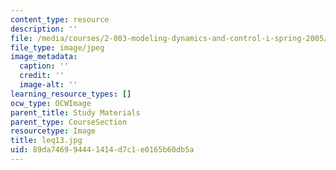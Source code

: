 ```yaml
---
content_type: resource
description: ''
file: /media/courses/2-003-modeling-dynamics-and-control-i-spring-2005/89da746994441414d7c1e0165b60db5a_leq13.jpg
file_type: image/jpeg
image_metadata:
  caption: ''
  credit: ''
  image-alt: ''
learning_resource_types: []
ocw_type: OCWImage
parent_title: Study Materials
parent_type: CourseSection
resourcetype: Image
title: leq13.jpg
uid: 89da7469-9444-1414-d7c1-e0165b60db5a
---
```

